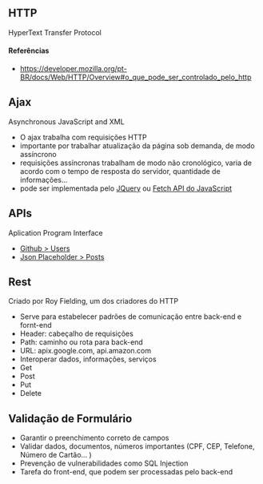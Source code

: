 ## HTTP
HyperText Transfer Protocol

#### Referências
- https://developer.mozilla.org/pt-BR/docs/Web/HTTP/Overview#o_que_pode_ser_controlado_pelo_http

## Ajax
Asynchronous JavaScript and XML
- O ajax trabalha com requisições HTTP
- importante por trabalhar atualização da página sob demanda, de modo assíncrono
- requisições assíncronas trabalham de modo não cronológico, varia de acordo com o tempo de resposta do     servidor, quantidade  de informações... 
- pode ser implementada pelo [JQuery](https://api.jquery.com/jquery.ajax/)  ou [Fetch API do JavaScript](https://developer.mozilla.org/pt-BR/docs/Web/API/Fetch_API/Using_Fetch) 


## APIs
Aplication Program Interface
- [Github > Users](https://docs.github.com/en/rest/reference/users)
- [Json Placeholder > Posts](https://jsonplaceholder.typicode.com/posts)


## Rest
Criado por Roy Fielding, um dos criadores do HTTP
- Serve para estabelecer padrões de comunicação entre back-end e fornt-end
- Header: cabeçalho de requisições
- Path: caminho ou rota para back-end
- URL: apix.google.com, api.amazon.com
- Interoperar dados, informações, serviços
- Get
- Post
- Put
- Delete


## Validação de Formulário
- Garantir o preenchimento correto de campos
- Validar dados, documentos, números importantes (CPF, CEP, Telefone, Número de Cartão... )
- Prevenção de vulnerabilidades como SQL Injection
- Tarefa do front-end, que podem ser processadas pelo back-end
